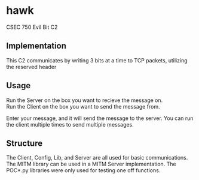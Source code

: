 # hawk
CSEC 750 Evil Bit C2

## Implementation

This C2 communicates by writing 3 bits at a time to TCP packets, utilizing the reserved header

## Usage
Run the Server on the box you want to recieve the message on. </br>
Run the Client on the box you want to send the message from.

Enter your message, and it will send the message to the server.
You can run the client multiple times to send multiple messages. 


## Structure
The Client, Config, Lib, and Server are all used for basic communications. 
The MITM library can be used in a MITM Server implementation. 
The POC*.py libraries were only used for testing one off functions.